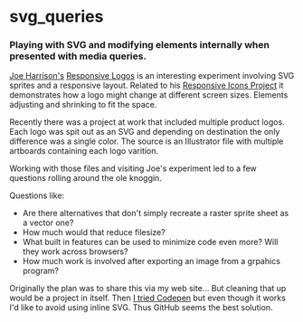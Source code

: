 svg_queries
===========

### Playing with SVG and modifying elements internally when presented with media queries.

[Joe Harrison's][joe] [Responsive Logos][resplogos] is an interesting experiment involving SVG sprites and a responsive layout. Related to his [Responsive Icons Project][rip] it demonstrates how a logo might change at different screen sizes. Elements adjusting and shrinking to fit the space. 

Recently there was a project at work that included multiple product logos. Each logo was spit out as an SVG and depending on destination the only difference was a single color. The source is an Illustrator file with multiple artboards containing each logo varition. 

Working with those files and visiting Joe's experiment led to a few questions rolling around the ole knoggin. 

Questions like:

* Are there alternatives that don't simply recreate a raster sprite sheet as a vector one?
* How much would that reduce filesize?
* What built in features can be used to minimize code even more? Will they work across browsers?
* How much work is involved after exporting an image from a grpahics program?

Originally the plan was to share this via my web site... But cleaning that up would be a project in itself. Then [I tried Codepen][penver] but even though it works I'd like to avoid using inline SVG. Thus GitHub seems the best solution. 


[joe]:http://www.joeharrison.co.uk/
[resplogos]:http://www.responsivelogos.co.uk/
[rip]:http://www.joeharrison.co.uk/projects/responsiveicons
[penver]:http://codepen.io/vagari/pen/oiGdy